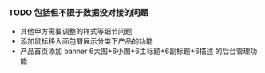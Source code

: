 ### TODO 包括但不限于数据没对接的问题

* 其他甲方需要调整的样式等细节问题
* 添加鼠标移入面包屑展示分类下产品的功能
* 产品首页添加 banner 6大图+6小图+6主标题+6副标题+6描述 的后台管理功能
